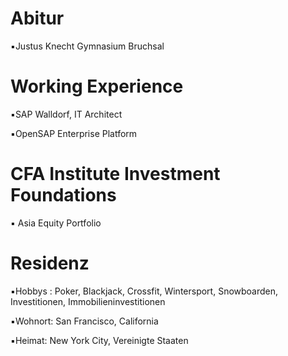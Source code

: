 # Abitur

▪︎Justus Knecht Gymnasium Bruchsal 

# Working Experience 

▪︎SAP Walldorf, IT Architect 

▪︎OpenSAP Enterprise Platform 

# CFA Institute Investment Foundations 

▪︎ Asia Equity Portfolio 

# Residenz 

▪︎Hobbys : Poker, Blackjack, Crossfit, Wintersport, Snowboarden, Investitionen, Immobilieninvestitionen 

▪︎Wohnort: San Francisco, California 

▪︎Heimat: New York City, Vereinigte Staaten
